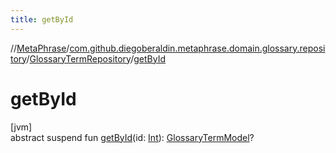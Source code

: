 ```yaml
---
title: getById
---
```

//[MetaPhrase](../../../index.html)/[com.github.diegoberaldin.metaphrase.domain.glossary.repository](../index.html)/[GlossaryTermRepository](index.html)/[getById](get-by-id.html)



# getById



[jvm]\
abstract suspend fun [getById](get-by-id.html)(id: [Int](https://kotlinlang.org/api/latest/jvm/stdlib/kotlin/-int/index.html)): [GlossaryTermModel](../../com.github.diegoberaldin.metaphrase.domain.glossary.data/-glossary-term-model/index.html)?




